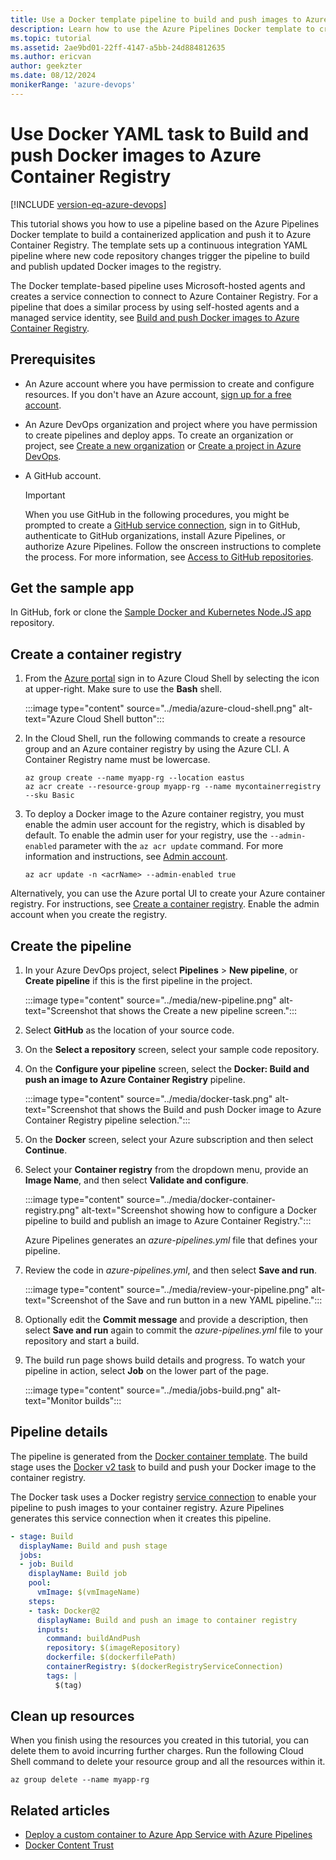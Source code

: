 ```yaml
---
title: Use a Docker template pipeline to build and push images to Azure Container Registry
description: Learn how to use the Azure Pipelines Docker template to create a YAML pipeline that builds and pushes a Docker image to Azure Container Registry.
ms.topic: tutorial
ms.assetid: 2ae9bd01-22ff-4147-a5bb-24d884812635
ms.author: ericvan
author: geekzter
ms.date: 08/12/2024
monikerRange: 'azure-devops'
---
```

# Use Docker YAML task to Build and push Docker images to Azure Container Registry

[!INCLUDE [version-eq-azure-devops](../../../includes/version-eq-azure-devops.md)]

This tutorial shows you how to use a pipeline based on the Azure Pipelines Docker template to build a containerized application and push it to Azure Container Registry. The template sets up a continuous integration YAML pipeline where new code repository changes trigger the pipeline to build and publish updated Docker images to the registry.

The Docker template-based pipeline uses Microsoft-hosted agents and creates a service connection to connect to Azure Container Registry. For a pipeline that does a similar process by using self-hosted agents and a managed service identity, see [Build and push Docker images to Azure Container Registry](publish-to-acr.md).

## Prerequisites

- An Azure account where you have permission to create and configure resources. If you don't have an Azure account, [sign up for a free account](https://azure.microsoft.com/free/).
- An Azure DevOps organization and project where you have permission to create pipelines and deploy apps. To create an organization or project, see [Create a new organization](../../../organizations/accounts/create-organization.md) or [Create a project in Azure DevOps](../../../organizations/projects/create-project.md).
- A GitHub account.

  >[!IMPORTANT]
  >When you use GitHub in the following procedures, you might be prompted to create a [GitHub service connection](../../library/service-endpoints.md#github-service-connection), sign in to GitHub, authenticate to GitHub organizations, install Azure Pipelines, or authorize Azure Pipelines. Follow the onscreen instructions to complete the process. For more information, see [Access to GitHub repositories](../../repos/github.md#access-to-github-repositories).

## Get the sample app

In GitHub, fork or clone the [Sample Docker and Kubernetes Node.JS app](https://github.com/MicrosoftDocs/pipelines-javascript-docker) repository.

## Create a container registry

1. From the [Azure portal](https://portal.azure.com) sign in to Azure Cloud Shell by selecting the icon at upper-right. Make sure to use the **Bash** shell.

   :::image type="content" source="../media/azure-cloud-shell.png" alt-text="Azure Cloud Shell button":::

1. In the Cloud Shell, run the following commands to create a resource group and an Azure container registry by using the Azure CLI. A Container Registry name must be lowercase.

   ```azurecli
   az group create --name myapp-rg --location eastus
   az acr create --resource-group myapp-rg --name mycontainerregistry --sku Basic
   ```

1. To deploy a Docker image to the Azure container registry, you must enable the admin user account for the registry, which is disabled by default. To enable the admin user for your registry, use the `--admin-enabled` parameter with the `az acr update` command. For more information and instructions, see [Admin account](/azure/container-registry/container-registry-authentication#admin-account).

   ```azurecli
   az acr update -n <acrName> --admin-enabled true
   ```

Alternatively, you can use the Azure portal UI to create your Azure container registry. For instructions, see [Create a container registry](/azure/container-registry/container-registry-get-started-portal#create-a-container-registry). Enable the admin account when you create the registry.

## Create the pipeline

1. In your Azure DevOps project, select **Pipelines** > **New pipeline**, or **Create pipeline** if this is the first pipeline in the project.

   :::image type="content" source="../media/new-pipeline.png" alt-text="Screenshot that shows the Create a new pipeline screen.":::
   
1. Select **GitHub** as the location of your source code.
1. On the **Select a repository** screen, select your sample code repository.
1. On the **Configure your pipeline** screen, select the **Docker: Build and push an image to Azure Container Registry** pipeline.

   :::image type="content" source="../media/docker-task.png" alt-text="Screenshot that shows the Build and push Docker image to Azure Container Registry pipeline selection.":::

1. On the **Docker** screen, select your Azure subscription and then select **Continue**.
1. Select your **Container registry** from the dropdown menu, provide an **Image Name**, and then select **Validate and configure**.

   :::image type="content" source="../media/docker-container-registry.png" alt-text="Screenshot showing how to configure a Docker pipeline to build and publish an image to Azure Container Registry.":::

   Azure Pipelines generates an *azure-pipelines.yml* file that defines your pipeline.

1. Review the code in *azure-pipelines.yml*, and then select **Save and run**.

   :::image type="content" source="../media/review-your-pipeline.png" alt-text="Screenshot of the Save and run button in a new YAML pipeline.":::

1. Optionally edit the **Commit message** and provide a description, then select **Save and run** again to commit the *azure-pipelines.yml* file to your repository and start a build.

1. The build run page shows build details and progress. To watch your pipeline in action, select **Job** on the lower part of the page.

   :::image type="content" source="../media/jobs-build.png" alt-text="Monitor builds":::

## Pipeline details

The pipeline is generated from the [Docker container template](https://github.com/microsoft/azure-pipelines-yaml/blob/master/templates/docker-container.yml). The build stage uses the [Docker v2 task](/azure/devops/pipelines/tasks/reference/docker-v2) to build and push your Docker image to the container registry.

The Docker task uses a Docker registry [service connection](../../library/service-endpoints.md) to enable your pipeline to push images to your container registry. Azure Pipelines generates this service connection when it creates this pipeline.

```yaml
- stage: Build
  displayName: Build and push stage
  jobs:  
  - job: Build
    displayName: Build job
    pool:
      vmImage: $(vmImageName)
    steps:
    - task: Docker@2
      displayName: Build and push an image to container registry
      inputs:
        command: buildAndPush
        repository: $(imageRepository)
        dockerfile: $(dockerfilePath)
        containerRegistry: $(dockerRegistryServiceConnection)
        tags: |
          $(tag)
```

## Clean up resources

When you finish using the resources you created in this tutorial, you can delete them to avoid incurring further charges. Run the following Cloud Shell command to delete your resource group and all the resources within it.

```azurecli
az group delete --name myapp-rg
```

## Related articles

- [Deploy a custom container to Azure App Service with Azure Pipelines](../../apps/cd/deploy-docker-webapp.md)
- [Docker Content Trust](./content-trust.md)
